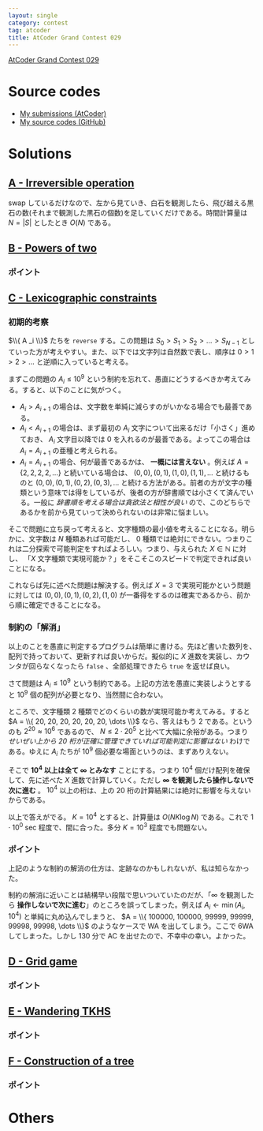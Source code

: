 ```yaml
---
layout: single
category: contest
tag: atcoder
title: AtCoder Grand Contest 029
---
```


[AtCoder Grand Contest 029](https://atcoder.jp/contests/agc029)

# Source codes

- [My submissions (AtCoder)](https://atcoder.jp/contests/agc029/submissions?f.User=kazunetakahashi)
- [My source codes (GitHub)](https://github.com/kazunetakahashi/atcoder/tree/master/2018/1215_AGC029)

# Solutions

## [A - Irreversible operation](https://atcoder.jp/contests/agc029/tasks/agc029_a)

swap しているだけなので、左から見ていき、白石を観測したら、飛び越える黒石の数(それまで観測した黒石の個数)を足していくだけである。時間計算量は $N = \lvert S \rvert$ としたとき $O(N)$ である。

## [B - Powers of two](https://atcoder.jp/contests/agc029/tasks/agc029_b)



### ポイント



## [C - Lexicographic constraints](https://atcoder.jp/contests/agc029/tasks/agc029_c)

### 初期的考察

$\\{ A _i \\}$ たちを `reverse` する。この問題は $S _0 > S _1 > S _2 > \dots > S _{N - 1}$ としていった方が考えやすい。また、以下では文字列は自然数で表し、順序は $0 > 1 > 2 > \dots$ と逆順に入っていると考える。

まずこの問題の $A _i \leq 10^9$ という制約を忘れて、愚直にどうするべきか考えてみる。すると、以下のことに気がつく。

- $A _i > A _{i + 1}$ の場合は、文字数を単純に減らすのがいかなる場合でも最善である。
- $A _i < A _{i + 1}$ の場合は、まず最初の $A _i$ 文字について出来るだけ「小さく」進めておき、 $A _i$ 文字目以降では $0$ を入れるのが最善である。よってこの場合は $A _i = A _{i + 1}$ の亜種と考えられる。
- $A _i = A _{i + 1}$ の場合、何が最善であるかは、 **一概には言えない** 。例えば $A  = \{2, 2, 2, 2, \dots \}$ と続いている場合は、 $(0, 0), (0, 1), (1, 0), (1, 1), \dots$ と続けるものと $(0, 0), (0, 1), (0, 2), (0, 3), \dots$ と続ける方法がある。前者の方が文字の種類という意味では得をしているが、後者の方が辞書順では小さくて済んでいる。一般に *辞書順を考える場合は貪欲法と相性が良い* ので、このどちらであるかを前から見ていって決められないのは非常に悩ましい。

そこで問題に立ち戻って考えると、文字種類の最小値を考えることになる。明らかに、文字数は $N$ 種類あれば可能だし、 $0$ 種類では絶対にできない。つまりこれは二分探索で可能判定をすればよろしい。つまり、与えられた $X \in \mathbb{N}$ に対し、 「$X$ 文字種類で実現可能か？」をそこそこのスピードで判定できれば良いことになる。

これならば先に述べた問題は解決する。例えば $X = 3$ で実現可能かという問題に対しては $(0, 0), (0, 1), (0, 2), (1, 0)$ が一番得をするのは確実であるから、前から順に確定できることになる。

### 制約の「解消」

以上のことを愚直に判定するプログラムは簡単に書ける。先ほど書いた数列を、配列で持っておいて、更新すれば良いからだ。擬似的に $X$ 進数を実装し、カウンタが回らなくなったら `false` 、全部処理できたら `true` を返せば良い。

さて問題は $A _i \leq 10^9$ という制約である。上記の方法を愚直に実装しようとすると $10^9$ 個の配列が必要となり、当然間に合わない。

ところで、文字種類 $2$ 種類でどのくらいの数が実現可能か考えてみる。すると $A = \\{ 20, 20, 20, 20, 20, 20, \dots \\}$ なら、答えはもう $2$ である。というのも $2^{20} \approx 10^6$ であるので、 $N \leq 2 \cdot 20^5$ と比べて大幅に余裕がある。つまり *せいぜい上から $20$ 桁が正確に管理できていれば可能判定に影響はない* わけである。ゆえに $A _i$ たちが $10^9$ 個必要な場面というのは、まずありえない。

そこで **$10^4$ 以上は全て $\infty$ とみなす** ことにする。つまり $10^4$ 個だけ配列を確保して、先に述べた $X$ 進数で計算していく。ただし **$\infty$ を観測したら操作しないで次に進む** 。 $10^4$ 以上の桁は、上の $20$ 桁の計算結果には絶対に影響を与えないからである。

以上で答えがでる。 $K = 10^4$ とすると、計算量は $O(NK \log N)$ である。これで $1 \cdot 10^0$ sec 程度で、間に合った。多分 $K = 10^3$ 程度でも問題ない。

### ポイント

上記のような制約の解消の仕方は、定跡なのかもしれないが、私は知らなかった。

制約の解消に近いことは結構早い段階で思いついていたのだが、「$\infty$ を観測したら **操作しないで次に進む**」のところを誤ってしまった。例えば $A _i \gets \min(A _i, 10^4)$ と単純に丸め込んでしまうと、 $A = \\{ 100000, 100000, 99999, 99999, 99998, 99998, \dots \\}$ のようなケースで WA を出してしまう。ここで 6WA してしまった。しかし 130 分で AC を出せたので、不幸中の幸い。よかった。

## [D - Grid game](https://atcoder.jp/contests/agc029/tasks/agc029_d)



### ポイント



## [E - Wandering TKHS](https://atcoder.jp/contests/agc029/tasks/agc029_e)



### ポイント



## [F - Construction of a tree](https://atcoder.jp/contests/agc029/tasks/agc029_f)



### ポイント



# Others
